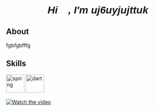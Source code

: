 <font face="Verdana, Geneva, Tahoma, sans-serif">
<h1 align="center"><i>Hi 👋, I'm uj6uyjujttuk</i></h1> 
</font>
<h2>About</h2>
<p>fgbfgbfffg</p>

<h2>Skills</h2>
<a href="https://docs.spring.io/spring-boot/index.html" target="_blank" cursor:="" pointer;=""><img src="https://www.vectorlogo.zone/logos/springio/springio-icon.svg" alt="spring" width="50px" height="50px" title="spring"></a>
<a href="https://dart.dev/guides" target="_blank" cursor:="" pointer;=""><img src="https://www.vectorlogo.zone/logos/dartlang/dartlang-icon.svg" alt="dart" width="50px" height="50px" title="dart"></a>



[![Watch the video](https://img.youtube.com/vi/ooY-SMww3-0/maxresdefault.jpg)](https://www.youtube.com/watch?v=ooY-SMww3-0)

